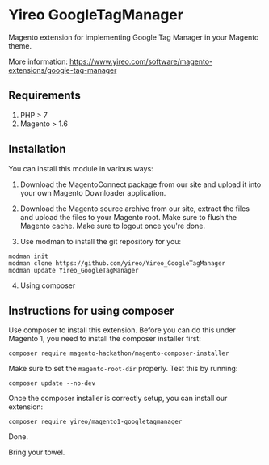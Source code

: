 # Yireo GoogleTagManager
Magento extension for implementing Google Tag Manager in your Magento theme.

More information: https://www.yireo.com/software/magento-extensions/google-tag-manager

## Requirements

1) PHP > 7
2) Magento > 1.6

## Installation
You can install this module in various ways:

1) Download the MagentoConnect package from our site and upload it into your own Magento
Downloader application.

2) Download the Magento source archive from our site, extract the files and upload the
files to your Magento root. Make sure to flush the Magento cache. Make sure to logout 
once you're done.

3) Use modman to install the git repository for you:

```
modman init
modman clone https://github.com/yireo/Yireo_GoogleTagManager
modman update Yireo_GoogleTagManager
```

4) Using composer

## Instructions for using composer

Use composer to install this extension. Before you can do this under Magento 1, you need to install the composer installer first:

    composer require magento-hackathon/magento-composer-installer

Make sure to set the `magento-root-dir` properly. Test this by running:

    composer update --no-dev

Once the composer installer is correctly setup, you can install our extension:    

    composer require yireo/magento1-googletagmanager

Done.

Bring your towel.

